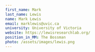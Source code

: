 ```yaml
---
first_name: Mark
last_name: Lewis
name: Mark Lewis
email: marklewis@uvic.ca
university: University of Victoria
website: https://lewisresearchlab.org/
position_in_MM: The Bossman
photo: /assets/images/lewis.png
---
```

